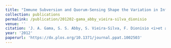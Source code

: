 ```yaml
---
title: "Immune Subversion and Quorum-Sensing Shape the Variation in Infectious Dose among Bacterial Pathogens"
collection: publications
permalink: /publication/201202-gama_abby_vieira-silva_dionisio
venue: ''
citation: 'J. A. Gama, S. S. Abby, S. Vieira-Silva, F. Dionisio <i>et al.</i>. <b>Immune Subversion and Quorum-Sensing Shape the Variation in Infectious Dose among Bacterial Pathogens</b>, <i>PLoS Pathog,</i> February 2012'
year: '2012'
paperurl: 'https://dx.plos.org/10.1371/journal.ppat.1002503'
---
```

